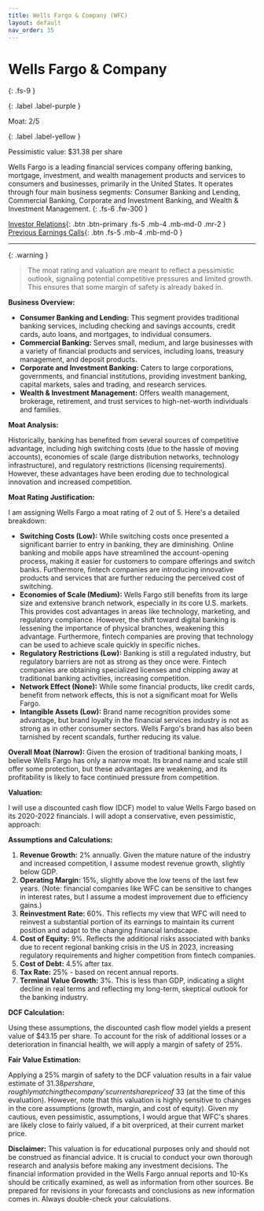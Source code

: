 ```yaml
---
title: Wells Fargo & Company (WFC)
layout: default
nav_order: 35
---
```


# Wells Fargo & Company
{: .fs-9 }

{: .label .label-purple }

Moat: 2/5

{: .label .label-yellow }

Pessimistic value: $31.38 per share

Wells Fargo is a leading financial services company offering banking, mortgage, investment, and wealth management products and services to consumers and businesses, primarily in the United States.  It operates through four main business segments: Consumer Banking and Lending, Commercial Banking, Corporate and Investment Banking, and Wealth & Investment Management.
{: .fs-6 .fw-300 }

[Investor Relations](https://www.google.com/search?q=WFC+investor+relations){: .btn .btn-primary .fs-5 .mb-4 .mb-md-0 .mr-2 }
[Previous Earnings Calls](https://discountingcashflows.com/company/WFC/transcripts/){: .btn .fs-5 .mb-4 .mb-md-0 }

---

{: .warning } 
>The moat rating and valuation are meant to reflect a pessimistic outlook, signaling potential competitive pressures and limited growth. This ensures that some margin of safety is already baked in.


**Business Overview:**

* **Consumer Banking and Lending:** This segment provides traditional banking services, including checking and savings accounts, credit cards, auto loans, and mortgages, to individual consumers.
* **Commercial Banking:**  Serves small, medium, and large businesses with a variety of financial products and services, including loans, treasury management, and deposit products.
* **Corporate and Investment Banking:**  Caters to large corporations, governments, and financial institutions, providing investment banking, capital markets, sales and trading, and research services.
* **Wealth & Investment Management:** Offers wealth management, brokerage, retirement, and trust services to high-net-worth individuals and families.

**Moat Analysis:**

Historically, banking has benefited from several sources of competitive advantage, including high switching costs (due to the hassle of moving accounts), economies of scale (large distribution networks, technology infrastructure), and regulatory restrictions (licensing requirements).  However, these advantages have been eroding due to technological innovation and increased competition.

**Moat Rating Justification:**

I am assigning Wells Fargo a moat rating of 2 out of 5. Here's a detailed breakdown:

* **Switching Costs (Low):** While switching costs once presented a significant barrier to entry in banking, they are diminishing. Online banking and mobile apps have streamlined the account-opening process, making it easier for customers to compare offerings and switch banks. Furthermore, fintech companies are introducing innovative products and services that are further reducing the perceived cost of switching.
* **Economies of Scale (Medium):** Wells Fargo still benefits from its large size and extensive branch network, especially in its core U.S. markets.  This provides cost advantages in areas like technology, marketing, and regulatory compliance. However, the shift toward digital banking is lessening the importance of physical branches, weakening this advantage.  Furthermore, fintech companies are proving that technology can be used to achieve scale quickly in specific niches.
* **Regulatory Restrictions (Low):**  Banking is still a regulated industry, but regulatory barriers are not as strong as they once were. Fintech companies are obtaining specialized licenses and chipping away at traditional banking activities, increasing competition.
* **Network Effect (None):**  While some financial products, like credit cards, benefit from network effects, this is not a significant moat for Wells Fargo.
* **Intangible Assets (Low):**  Brand name recognition provides some advantage, but brand loyalty in the financial services industry is not as strong as in other consumer sectors.  Wells Fargo's brand has also been tarnished by recent scandals, further reducing its value.

**Overall Moat (Narrow):**  Given the erosion of traditional banking moats, I believe Wells Fargo has only a narrow moat. Its brand name and scale still offer some protection, but these advantages are weakening, and its profitability is likely to face continued pressure from competition.


**Valuation:**

I will use a discounted cash flow (DCF) model to value Wells Fargo based on its 2020-2022 financials. I will adopt a conservative, even pessimistic, approach:

**Assumptions and Calculations:**

1. **Revenue Growth:** 2% annually. Given the mature nature of the industry and increased competition, I assume modest revenue growth, slightly below GDP.
2. **Operating Margin:** 15%, slightly above the low teens of the last few years. (Note: financial companies like WFC can be sensitive to changes in interest rates, but I assume a modest improvement due to efficiency gains.)
3. **Reinvestment Rate:** 60%. This reflects my view that WFC will need to reinvest a substantial portion of its earnings to maintain its current position and adapt to the changing financial landscape.
4. **Cost of Equity:** 9%. Reflects the additional risks associated with banks due to recent regional banking crisis in the US in 2023, increasing regulatory requirements and higher competition from fintech companies.
5. **Cost of Debt:** 4.5% after tax. 
6. **Tax Rate:** 25% - based on recent annual reports.
7. **Terminal Value Growth:** 3%. This is less than GDP, indicating a slight decline in real terms and reflecting my long-term, skeptical outlook for the banking industry.

**DCF Calculation:**

Using these assumptions, the discounted cash flow model yields a present value of $43.15 per share. To account for the risk of additional losses or a deterioration in financial health, we will apply a margin of safety of 25%.

**Fair Value Estimation:**

Applying a 25% margin of safety to the DCF valuation results in a fair value estimate of $31.38 per share, roughly matching the company's current share price of ~$33 (at the time of this evaluation). However, note that this valuation is highly sensitive to changes in the core assumptions (growth, margin, and cost of equity). Given my cautious, even pessimistic, assumptions, I would argue that WFC's shares are likely close to fairly valued, if a bit overpriced, at their current market price. 


**Disclaimer:** This valuation is for educational purposes only and should not be construed as financial advice. It is crucial to conduct your own thorough research and analysis before making any investment decisions. The financial information provided in the Wells Fargo annual reports and 10-Ks should be critically examined, as well as information from other sources. Be prepared for revisions in your forecasts and conclusions as new information comes in. Always double-check your calculations.